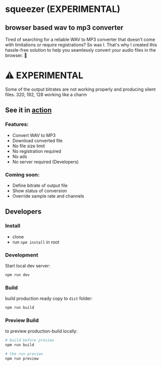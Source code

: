 # squeezer (EXPERIMENTAL)
## browser based wav to mp3 converter

Tired of searching for a reliable WAV to MP3 converter that doesn't come with limitations or require registrations? So was I. That's why I created this hassle-free solution to help you seamlessly convert your audio files in the browser. 🌊

# ⚠️ EXPERIMENTAL
Some of the output bitrates are not working properly and producing silent files. 320, 192, 128 working like a charm

## See it in [action](https://richard-unterberg.github.io/squeezer/)

### Features:
- Convert WAV to MP3
- Download converted file
- No file size limit
- No registration required
- No ads
- No server required (Developers)



### Coming soon:
- Define bitrate of output file
- Show status of conversion
- Override sample rate and channels

## Developers

### Install

- clone
- run `npm install` in root

### Development

Start local dev server:
```bash
npm run dev
```

### Build

build production ready copy to `dist` folder:
```bash
npm run build
```

### Preview Build

to preview production-build locally:
```bash
# build before preview
npm run build

# the run preview
npm run preview
```
